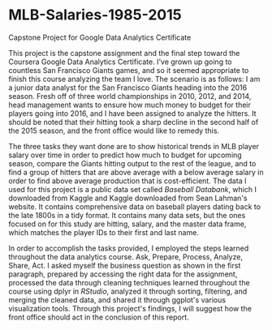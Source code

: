 # MLB-Salaries-1985-2015
Capstone Project for Google Data Analytics Certificate

This project is the capstone assignment and the final step toward the Coursera Google Data Analytics Certificate. I've grown up going to countless San Francisco Giants games, and so it seemed appropriate to finish this course analyzing the team I love. The scenario is as follows: I am a junior data analyst for the San Francisco Giants heading into the 2016 season. Fresh off of three world championships in 2010, 2012, and 2014, head management wants to ensure how much money to budget for their players going into 2016, and I have been assigned to analyze the hitters. It should be noted that their hitting took a sharp decline in the second half of the 2015 season, and the front office would like to remedy this. 

The three tasks they want done are to show historical trends in MLB player salary over time in order to predict how much to budget for upcoming season, compare the Giants hitting output to the rest of the league, and to find a group of hitters that are above average with a below average salary in order to find above average production that is cost-efficient. The data I used for this project is a public data set called *Baseball Databank*, which I downloaded from Kaggle and Kaggle downloaded from Sean Lahman's website. It contains comprehensive data on baseball players dating back to the late 1800s in a tidy format. It contains many data sets, but the ones focused on for this study are hitting, salary, and the master data frame, which matches the player IDs to their first and last name.

In order to accomplish the tasks provided, I employed the steps learned throughout the data analytics course. Ask, Prepare, Process, Analyze, Share, Act. I asked myself the business question as shown in the first paragraph, prepared by accessing the right data for the assignment, processed the data through cleaning techniques learned throughout the course using dplyr in *RStudio*, analyzed it through sorting, filtering, and merging the cleaned data, and shared it through ggplot's various visualization tools. Through this project's findings, I will suggest how the front office should act in the conclusion of this report.
